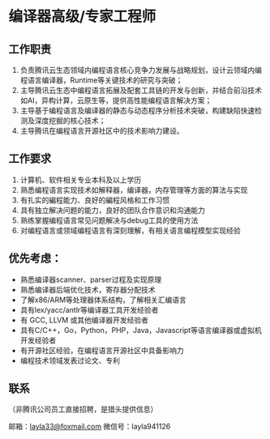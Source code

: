# 编译器高级/专家工程师

## 工作职责

1. 负责腾讯云生态领域内编程语言核心竞争力发展与战略规划，设计云领域内编程语言编译器，Runtime等关键技术的研究与突破；
2. 主导腾讯云生态中编程语言拓展及配套工具链的开发与创新，并结合前沿技术如AI，异构计算，云原生等，提供高性能编程语言解决方案；
3. 主导基于编程语言及编译器的静态与动态程序分析技术突破，构建缺陷快速检测及深度挖掘的核心技术；
4. 主导腾讯在编程语言开源社区中的技术影响力建设。

## 工作要求

1. 计算机、软件相关专业本科及以上学历
2. 熟悉编程语言实现技术如解释器，编译器，内存管理等方面的算法与实现
3.  有扎实的編程能力、良好的編程风格和工作习惯
4. 具有独立解决问题的能力，良好的团队合作意识和沟通能力
5. 熟练掌握编程语言常见问题解决与debug工具的使用方法   
6. 对编程语言或领域编程语言有深刻理解，有相关语言编程模型实现经验

## 优先考虑：

- 熟悉编译器scanner、parser过程及实现原理
- 熟悉编译器后端优化技术，寄存器分配技术
- 了解x86/ARM等处理器体系结构，了解相关汇编语言
- 具有lex/yacc/antlr等编译器工具开发经验者
- 有 GCC, LLVM 或其他编译器开发经验者
- 具有C/C++，Go，Python，PHP，Java，Javascript等语言编译器或虚拟机开发经验者
- 有开源社区经验，在编程语言开源社区中具备影响力
- 编程技术领域发表过论文、专利

## 联系

（非腾讯公司员工直接招聘，是猎头提供信息）

邮箱：layla33@foxmail.com
微信号：layla941126
